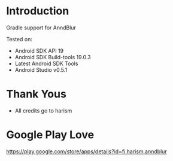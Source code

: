 Introduction
============

Gradle support for AnndBlur

Tested on:
- Android SDK API 19
- Android SDK Build-tools 19.0.3
- Latest Android SDK Tools
- Android Studio v0.5.1

Thank Yous
==========

- All credits go to harism

Google Play Love
================

https://play.google.com/store/apps/details?id=fi.harism.anndblur
